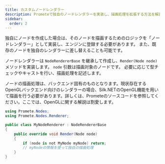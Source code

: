 ```yaml
---
title: カスタムノードレンダラー
description: Prometeで独自のノードレンダラーを実装し、描画処理を拡張する方法を解説します。
sidebar:
  order: 2
---
```


独自にノードを作成した場合は、そのノードを描画するためのロジックを「ノードレンダラー」として実装し、エンジンに登録する必要があります。
また、既存のノードを独自のレンダラーに差し替えることも可能です。

ノードレンダラーは `NodeRendererBase` を継承して作成し、`Render(Node node)` メソッドを実装します。
`node` 引数は描画対象のノードです。
必要に応じて型チェックやキャストを行い、描画処理を記述します。

ノードの描画処理は、バックエンド固有のものとなります。現状存在するOpenGLバックエンド向けのレンダラーの場合、Silk.NETのOpenGL機能を用いて描画を行う必要があります。詳しくは、Prometeのソースコードを参照してください。ここでは、OpenGLに関する解説は割愛します。

```csharp
using Promete.Nodes;
using Promete.Nodes.Renderer;

public class MyNodeRenderer : NodeRendererBase
{
    public override void Render(Node node)
    {
        if (node is not MyNode myNode) return;
        // myNodeの情報を使って独自の描画処理
    }
}
```
